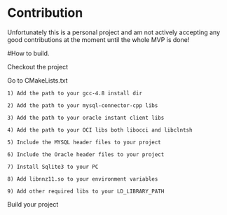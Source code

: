 # Contribution

Unfortunately this is a personal project and am not actively accepting any good contributions at the moment until the whole MVP is done!

#How to build.

Checkout the project

Go to CMakeLists.txt

    1) Add the path to your gcc-4.8 install dir

    2) Add the path to your mysql-connector-cpp libs

    3) Add the path to your oracle instant client libs

    4) Add the path to your OCI libs both libocci and libclntsh

    5) Include the MYSQL header files to your project

    6) Include the Oracle header files to your project

    7) Install Sqlite3 to your PC

    8) Add libnnz11.so to your environment variables

    9) Add other required libs to your LD_LIBRARY_PATH


Build your project